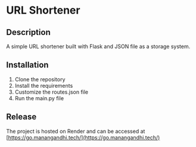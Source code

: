 # URL Shortener
## Description
A simple URL shortener built with Flask and JSON file as a storage system.

## Installation
1. Clone the repository
2. Install the requirements
3. Customize the routes.json file
4. Run the main.py file

## Release
The project is hosted on Render and can be accessed at [https://go.manangandhi.tech/](https://go.manangandhi.tech/)